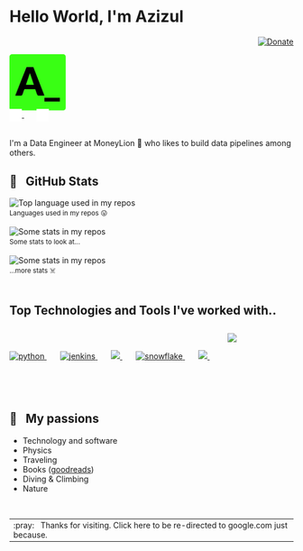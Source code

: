 # Hello World, I'm Azizul

<div align="right">
  <a href="https://paypal.me/azizulwahid12">
    <img src="https://ionicabizau.github.io/badges/paypal.svg" alt="Donate" />
  </a>
</div>

<p align="left">
  <a href="https://github.com/azizulwahid">
    <img width="100" src="https://github.com/azizulwahid/azizulwahid/blob/main/public/images/logo.svg" alt="logo" />
  </a>
</p>

<p align="left" style="margin: -20px 0 30px">
   <a href="https://twitter.com/azizulwahid_" target="_blank" style='margin-right:10px'>
    <img align="center" src="https://github.com/azizulwahid/azizulwahid/blob/main/public/images/twitter.svg" alt="twitter" height="22px" width="22px" />
  </a>
  &nbsp;&nbsp;
  <a href="mailto:azzlwahid@gmail.com" target="_blank">
    <img align="center" src="https://github.com/azizulwahid/azizulwahid/blob/main/public/images/gmail.svg" alt="email" height="22px" width="22px" />
  </a>
</p>

I'm a Data Engineer at MoneyLion :lion: who likes to build data pipelines among others. 

## :angel: &nbsp;&nbsp;GitHub Stats

<div align="left">
  <img width="" src="https://github-readme-stats.vercel.app/api/top-langs/?username=azizulwahid&langs_count=4&count_private=true&langs_count=10&theme=merko&layout=compact&layout=compact&hide_title=1&card_width=500" alt="Top language used in my repos" />
  <br />
  <small>Languages used in my repos 😛</small>
  <br />
  <br />
</div>

<div align="left">
  <img width="" src="https://github-readme-stats.vercel.app/api?username=azizulwahid&count_private=true&show_icons=true&theme=merko&layout=compact&hide_title=1&card_width=500" alt="Some stats in my repos" />
  <br />
  <small>Some stats to look at...</small>
  <br />
  <br />
</div>

<div align="left">
  <img width="" src="https://github-readme-streak-stats.herokuapp.com/?user=azizulwahid&theme=merko&stroke=0000&background=0D1117&ring=39ff14&fire=39ff14&currStreakLabel=39ff14&layout=compact&hide_title=1&card_width=500" alt="Some stats in my repos" />
  <br />
  <small>...more stats ☠️</small>
  <br />
  <br />
</div>

## Top Technologies and Tools I've worked with..

<br />


<p align="left">
    <a href="https://www.python.org/" target="_blank"> <img src="https://www.vectorlogo.zone/logos/python/python-icon.svg" alt="python" style="margin: -20px 0 30px" height="62" /> </a>
    <span style="display:inline-block; width:20px;"></span>
    <a href="https://kafka.apache.org/" target="_blank"> <img src="https://www.vectorlogo.zone/logos/apache_kafka/apache_kafka-icon.svg" alt="jenkins" height="62" /> </a> 
    <span style="display:inline-block; width:20px;"></span>
    <a href="https://git-scm.com/" target="_blank"> <img src="https://www.vectorlogo.zone/logos/git-scm/git-scm-icon.svg" height="62" /> </a> 
    <span style="display:inline-block; width:20px;"></span>
    <a href="https://www.snowflake.com/" target="_blank"> <img src="https://www.vectorlogo.zone/logos/snowflake/snowflake-icon.svg"  alt="snowflake" style="margin: -20px 0 30px" height="62" /> </a>
    <span style="display:inline-block; width:20px;"></span>
    <a style="padding-right:8px;" href="https://www.postgresql.org/" target="_blank"> <img src="https://www.vectorlogo.zone/logos/postgresql/postgresql-icon.svg" height="62" /> </a> 
    <span style="display:inline-block; width:20px;"></span>
    <a href="https://airflow.com/" target="_blank"> <img src="https://cwiki.apache.org/confluence/download/attachments/145723561/airflow_64x64_emoji_transparent.png?api=v2" style="margin: -20px 0 30px" height="62" /> </a> 
</p>



<br />

## 🌊 &nbsp;&nbsp;My passions

* Technology and software
* Physics 
* Traveling
* Books ([goodreads](https://www.goodreads.com/user/show/119583496-azizul-wahid))
* Diving & Climbing
* Nature

<br />
<a href="https://google.com">
  <table align="right">
      <tr>
          <td>
            :pray: &nbsp;&nbsp;Thanks for visiting. Click here to be re-directed to google.com just because.
          </td>
      </tr>
  </table>
</a>
